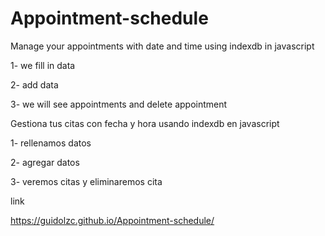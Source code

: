 # Appointment-schedule

Manage your appointments with date and time using indexdb in javascript

1- we fill in data

2- add data

3- we will see appointments and delete appointment



 Gestiona tus citas  con fecha y hora  usando indexdb en javascript 
 
1- rellenamos datos

2- agregar datos

3- veremos citas y eliminaremos cita



link

https://guidolzc.github.io/Appointment-schedule/


